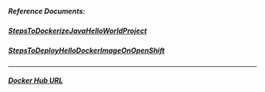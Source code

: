 ##### Reference Documents:
##### [StepsToDockerizeJavaHelloWorldProject](https://github.com/rahulvaish/ReferenceDocuments/blob/master/UnderstandingDocker/StepsToDockerizeJavaHelloWorldProject.docx)
##### [StepsToDeployHelloDockerImageOnOpenShift](https://github.com/rahulvaish/ReferenceDocuments/blob/master/UnderstandingDocker/StepsToDeployHelloDockerImageOnOpenShift.docx)

<hr>

##### [Docker Hub URL](https://hub.docker.com/r/rahulvaish/hellodocker/)
